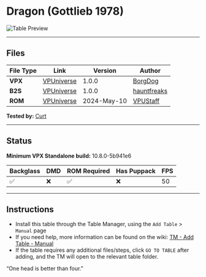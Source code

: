 # Dragon (Gottlieb 1978)

![Table Preview](../../vpx-dragong-table.jpg?raw=true)

---

## Files
| File Type | Link | Version | Author | 
|-----------|--------|----------|--------------|
| **VPX** | [VPUniverse](https://vpuniverse.com/files/file/6315-dragon-gottlieb-1978/) | 1.0.0 | [BorgDog](https://vpuniverse.com/profile/5088-borgdog/) |
| **B2S** | [VPUniverse](https://vpuniverse.com/files/file/19834-dragon-gottlieb-1978-b2s/) | 1.0.0 | [hauntfreaks](https://vpuniverse.com/profile/5216-hauntfreaks/) |
| **ROM** | [VPUniverse](https://vpuniverse.com/files/file/1698-dragon/) | 2024-May-10 | [VPUStaff](https://vpuniverse.com/profile/50-vpustaff/) |

**Tested by:** [Curt](https://github.com/Old-Cyrus)

---

## Status 
**Minimum VPX Standalone build:** 10.8.0-5b941e6

| Backglass | DMD | ROM Required | Has Puppack | FPS |
|-----------|-----|-----|-----|-----|
| :white_check_mark: | :x: | :white_check_mark: | :x: | 50 |

---

## Instructions

- Install this table through the Table Manager, using the `Add Table` > `Manual` page
- If you need help, more information can be found on the wiki: [TM - Add Table - Manual](https://github.com/LegendsUnchained/vpx-standalone-alp4k/wiki/%5B04%5D-%F0%9F%A7%A1-TM-%E2%80%90-Other-Features#add-table---manual)
- If the table requires any additional files/steps, click `GO TO TABLE` after adding, and the TM will open to the relevant table folder.

“One head is better than four.”
